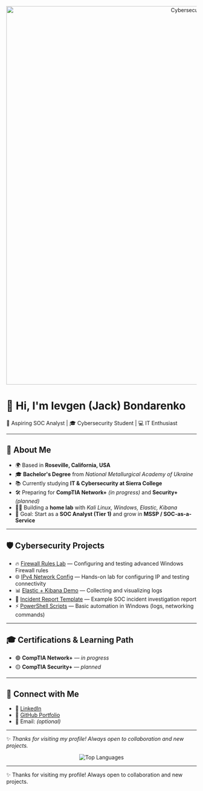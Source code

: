<p align="center">
  <img src="profile-banner.gif" alt="Cybersecurity Banner" width="1000"/>
</p>

# 👋 Hi, I'm Ievgen (Jack) Bondarenko  

🚀 Aspiring SOC Analyst | 🎓 Cybersecurity Student | 💻 IT Enthusiast  

---

## 🚀 About Me  

- 🌍 Based in **Roseville, California, USA**  
- 🎓 **Bachelor's Degree** from *National Metallurgical Academy of Ukraine*  
- 📚 Currently studying **IT & Cybersecurity at Sierra College**  
- 🛠 Preparing for **CompTIA Network+** *(in progress)* and **Security+** *(planned)*  
- 🧑‍💻 Building a **home lab** with *Kali Linux, Windows, Elastic, Kibana*  
- 🎯 Goal: Start as a **SOC Analyst (Tier 1)** and grow in **MSSP / SOC-as-a-Service**  

---

## 🛡 Cybersecurity Projects  

- 🔥 [Firewall Rules Lab](#) — Configuring and testing advanced Windows Firewall rules  
- 🌐 [IPv4 Network Config](#) — Hands-on lab for configuring IP and testing connectivity  
- 📊 [Elastic + Kibana Demo](#) — Collecting and visualizing logs  
- 📝 [Incident Report Template](#) — Example SOC incident investigation report  
- ⚡ [PowerShell Scripts](#) — Basic automation in Windows (logs, networking commands)  

---

## 🎓 Certifications & Learning Path  

- 🟢 **CompTIA Network+** — *in progress*  
- 🟡 **CompTIA Security+** — *planned*  

---

## 🤝 Connect with Me  

- 🔗 [LinkedIn](https://www.linkedin.com/in/ievgen-jack-bondarenko-b13098241/)  
- 🐙 [GitHub Portfolio](https://github.com/ibondarenko1)  
- 📧 Email: *(optional)*  

---

✨ *Thanks for visiting my profile! Always open to collaboration and new projects.*  
</p>
<p align="center">
  <img src="https://github-readme-stats.vercel.app/api/top-langs/?username=ibondarenko1&layout=compact&theme=radical" alt="Top Languages" />
</p>

---

✨ Thanks for visiting my profile! Always open to collaboration and new projects.
